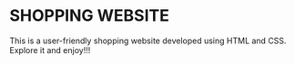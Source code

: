 # SHOPPING WEBSITE
This is a user-friendly shopping website developed using HTML and CSS.
Explore it and enjoy!!!

